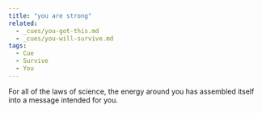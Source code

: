 ```yaml
---
title: "you are strong"
related:
  - _cues/you-got-this.md
  - _cues/you-will-survive.md
tags:
  - Cue
  - Survive
  - You
---
```

For all of the laws of science, the energy around you has assembled itself into a message intended for you.